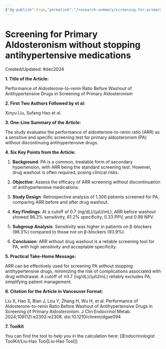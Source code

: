 ```yaml
---
{"dg-publish":true,"permalink":"/research-summary/screening-for-primary-aldosteronism-without-stopping-antihypertensive-medications/"}
---
```


# Screening for Primary Aldosteronism without stopping antihypertensive medications


Created/Updated: #dec2024

**1. Title of the Article:**  

Performance of Aldosterone-to-renin Ratio Before Washout of Antihypertensive Drugs in Screening of Primary Aldosteronism  

  

**2. First Two Authors Followed by et al:**  

Xinyu Liu, Sufang Hao et al.  

  

**3. One-Line Summary of the Article:**  

The study evaluates the performance of aldosterone-to-renin ratio (ARR) as a sensitive and specific screening test for primary aldosteronism (PA) without discontinuing antihypertensive drugs.  

  

**4. Six Key Points from the Article:**  

1. **Background**: PA is a common, treatable form of secondary hypertension, with ARR being the standard screening test. However, drug washout is often required, posing clinical risks.  

2. **Objective**: Assess the efficacy of ARR screening without discontinuation of antihypertensive medications.  

3. **Study Design**: Retrospective analysis of 1,306 patients screened for PA, comparing ARR before and after drug washout.  

4. **Key Findings**: At a cutoff of 0.7 (ng/dL)/(μIU/mL), ARR before washout showed 96.3% sensitivity, 61.2% specificity, 0.33 PPV, and 0.99 NPV.  

5. **Subgroup Analysis**: Sensitivity was higher in patients on β-blockers (98.3%) compared to those not on β-blockers (93.9%).  

6. **Conclusion**: ARR without drug washout is a reliable screening tool for PA, with high sensitivity and acceptable specificity.  

  

**5. Practical Take-Home Message:**  

ARR can be effectively used for screening PA without stopping antihypertensive drugs, minimizing the risk of complications associated with drug withdrawal. A cutoff of ≤0.7 (ng/dL)/(μIU/mL) reliably excludes PA, simplifying patient management.  

  

**6. Citation for the Article in Vancouver Format:**  

Liu X, Hao S, Bian J, Lou Y, Zhang H, Wu H, et al. Performance of Aldosterone-to-renin Ratio Before Washout of Antihypertensive Drugs in Screening of Primary Aldosteronism. J Clin Endocrinol Metab. 2024;109(12):e2302–e2308. doi:10.1210/clinem/dgae094


**7.  Toolkit**


You can find the tool to help you in the calculation here: [[Endocrinologist ToolKit/Liu-Hao Tool\|Liu-Hao Tool]]